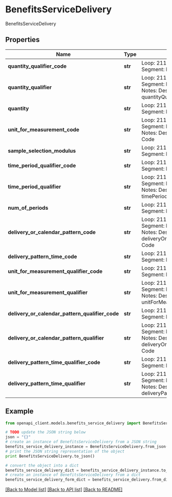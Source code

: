 # BenefitsServiceDelivery

BenefitsServiceDelivery

## Properties
Name | Type | Description | Notes
------------ | ------------- | ------------- | -------------
**quantity_qualifier_code** | **str** | Loop: 2110C and 2110D, Segment: HSD, Element: HSD01 | [optional] 
**quantity_qualifier** | **str** | Loop: 2110C and 2110D, Segment: HSD, Element: HSD01, Notes: Description of the quantityQualifier Code | [optional] 
**quantity** | **str** | Loop: 2110C and 2110D, Segment: HSD, Element: HSD02 | [optional] 
**unit_for_measurement_code** | **str** | Loop: 2110C and 2110D, Segment: HSD, Element: HSD03, Notes: Description of the qualifier Code | [optional] 
**sample_selection_modulus** | **str** | Loop: 2110C and 2110D, Segment: HSD, Element: HSD04 | [optional] 
**time_period_qualifier_code** | **str** | Loop: 2110C and 2110D, Segment: HSD, Element: HSD05 | [optional] 
**time_period_qualifier** | **str** | Loop: 2110C and 2110D, Segment: HSD, Element: HSD05, Notes: Description of the timePeriodQualifier Code | [optional] 
**num_of_periods** | **str** | Loop: 2110C and 2110D, Segment: HSD, Element: HSD06 | [optional] 
**delivery_or_calendar_pattern_code** | **str** | Loop: 2110C and 2110D, Segment: HSD, Element: HSD07, Notes: Description of the deliveryOrCalendarPatternQualifier Code | [optional] 
**delivery_pattern_time_code** | **str** | Loop: 2110C and 2110D, Segment: HSD, Element: HSD08 | [optional] 
**unit_for_measurement_qualifier_code** | **str** | Loop: 2110C and 2110D, Segment: HSD, Element: HSD03 | [optional] 
**unit_for_measurement_qualifier** | **str** | Loop: 2110C and 2110D, Segment: HSD, Element: HSD03, Notes: Description of the unitForMeasurementQualifier Code | [optional] 
**delivery_or_calendar_pattern_qualifier_code** | **str** | Loop: 2110C and 2110D, Segment: HSD, Element: HSD07 | [optional] 
**delivery_or_calendar_pattern_qualifier** | **str** | Loop: 2110C and 2110D, Segment: HSD, Element: HSD07, Notes: Description of the deliveryOrCalendarPatternQualifier Code | [optional] 
**delivery_pattern_time_qualifier_code** | **str** | Loop: 2110C and 2110D, Segment: HSD, Element: HSD08 | [optional] 
**delivery_pattern_time_qualifier** | **str** | Loop: 2110C and 2110D, Segment: HSD, Element: HSD08, Notes: Description of the deliveryPatternTimeQualifier Code | [optional] 

## Example

```python
from openapi_client.models.benefits_service_delivery import BenefitsServiceDelivery

# TODO update the JSON string below
json = "{}"
# create an instance of BenefitsServiceDelivery from a JSON string
benefits_service_delivery_instance = BenefitsServiceDelivery.from_json(json)
# print the JSON string representation of the object
print BenefitsServiceDelivery.to_json()

# convert the object into a dict
benefits_service_delivery_dict = benefits_service_delivery_instance.to_dict()
# create an instance of BenefitsServiceDelivery from a dict
benefits_service_delivery_form_dict = benefits_service_delivery.from_dict(benefits_service_delivery_dict)
```
[[Back to Model list]](../README.md#documentation-for-models) [[Back to API list]](../README.md#documentation-for-api-endpoints) [[Back to README]](../README.md)


